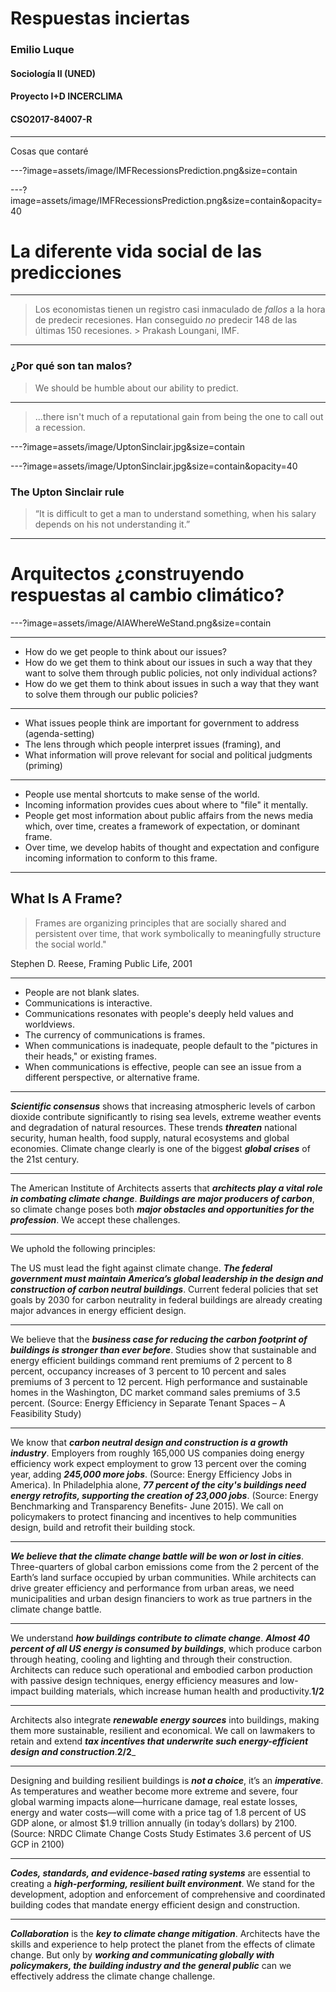# Respuestas inciertas

### Emilio Luque
#### Sociología II (UNED)

#### Proyecto I+D INCERCLIMA
#### CSO2017-84007-R

---

Cosas que contaré

---?image=assets/image/IMFRecessionsPrediction.png&size=contain

---?image=assets/image/IMFRecessionsPrediction.png&size=contain&opacity=40

# La diferente vida social de las predicciones

---

> Los economistas tienen un registro casi inmaculado de _fallos_ a la hora de predecir recesiones. Han conseguido _no_ predecir 148 de las últimas 150 recesiones.
	> Prakash Loungani, IMF.

---

### ¿Por qué son tan malos?

> We should be humble about our ability to predict.

---

> ...there isn't much of a reputational gain from being the one to call out a recession.

---?image=assets/image/UptonSinclair.jpg&size=contain

---?image=assets/image/UptonSinclair.jpg&size=contain&opacity=40

### The Upton Sinclair rule

> “It is difficult to get a man to understand something, when his salary depends on his not understanding it.”

---

# Arquitectos ¿construyendo respuestas al cambio climático?

---?image=assets/image/AIAWhereWeStand.png&size=contain

---

* How do we get people to think about our issues?
* How do we get them to think about our issues in such a way that they want to solve them through public policies, not only individual actions?
* How do we get them to think about issues in such a way that they want to solve them through our public policies?

---

* What issues people think are important for government to address (agenda-setting)
* The lens through which people interpret issues (framing), and
* What information will prove relevant for social and political judgments (priming)

---

* People use mental shortcuts to make sense of the world.
* Incoming information provides cues about where to "file" it mentally.
* People get most information about public affairs from the news media which, over time, creates a framework of expectation, or dominant frame.
* Over time, we develop habits of thought and expectation and configure incoming information to conform to this frame.

---

## What Is A Frame?
> Frames are organizing principles that are socially shared and persistent over time, that work symbolically to meaningfully structure the social world."

Stephen D. Reese, Framing Public Life, 2001

---

* People are not blank slates.
* Communications is interactive.
* Communications resonates with people's deeply held values and worldviews.
* The currency of communications is frames.
* When communications is inadequate, people default to the "pictures in their heads," or existing frames.
* When communications is effective, people can see an issue from a different perspective, or alternative frame.

---

_**Scientific consensus**_ shows that increasing atmospheric levels of carbon dioxide contribute significantly to rising sea levels, extreme weather events and degradation of natural resources. These trends **_threaten_** national security, human health, food supply, natural ecosystems and global economies. Climate change clearly is one of the biggest _**global crises**_ of the 21st century.

---

The American Institute of Architects asserts that _**architects play a vital role in combating climate change**_. _**Buildings are major producers of carbon**_, so climate change poses both _**major obstacles and opportunities for the profession**_. We accept these challenges.

---

We uphold the following principles:

The US must lead the fight against climate change. _**The federal government must maintain America’s global leadership in the design and construction of carbon neutral buildings**_. Current federal policies that set goals by 2030 for carbon neutrality in federal buildings are already creating major advances in energy efficient design.

---

We believe that the _**business case for reducing the carbon footprint of buildings is stronger than ever before**_. Studies show that sustainable and energy efficient buildings command rent premiums of 2 percent to 8 percent, occupancy increases of 3 percent to 10 percent and sales premiums of 3 percent to 12 percent. High performance and sustainable homes in the Washington, DC market command sales premiums of 3.5 percent. (Source: Energy Efficiency in Separate Tenant Spaces – A Feasibility Study)

---

We know that _**carbon neutral design and construction is a growth industry**_. Employers from roughly 165,000 US companies doing energy efficiency work expect employment to grow 13 percent over the coming year, adding _**245,000 more jobs**_. (Source: Energy Efficiency Jobs in America). In Philadelphia alone, _**77 percent of the city's buildings need energy retrofits, supporting the creation of 23,000 jobs**_. (Source: Energy Benchmarking and Transparency Benefits- June 2015). We call on policymakers to protect financing and incentives to help communities design, build and retrofit their building stock.

---

_**We believe that the climate change battle will be won or lost in cities**_. Three-quarters of global carbon emissions come from the 2 percent of the Earth’s land surface occupied by urban communities. While architects can drive greater efficiency and performance from urban areas, we need municipalities and urban design financiers to work as true partners in the climate change battle.

---

We understand _**how buildings contribute to climate change**_. _**Almost 40 percent of all US energy is consumed by buildings**_, which produce carbon through heating, cooling and lighting and through their construction. Architects can reduce such operational and embodied carbon production with passive design techniques, energy efficiency measures and low-impact building materials, which increase human health and productivity.**1/2**

---

Architects also integrate _**renewable energy sources**_ into buildings, making them more sustainable, resilient and economical. We call on lawmakers to retain and extend _**tax incentives that underwrite such energy-efficient design and construction**_.**2/2**_

---

Designing and building resilient buildings is _**not a choice**_, it’s an _**imperative**_. As temperatures and weather become more extreme and severe, four global warming impacts alone—hurricane damage, real estate losses, energy and water costs—will come with a price tag of 1.8 percent of US GDP alone, or almost $1.9 trillion annually (in today’s dollars) by 2100. (Source: NRDC Climate Change Costs Study Estimates 3.6 percent of US GCP in 2100)

---

_**Codes, standards, and evidence-based rating systems**_ are essential to creating a _**high-performing, resilient built environment**_. We stand for the development, adoption and enforcement of comprehensive and coordinated building codes that mandate energy efficient design and construction.

---

_**Collaboration**_ is the _**key to climate change mitigation**_. Architects have the skills and experience to help protect the planet from the effects of climate change. But only by _**working and communicating globally with policymakers, the building industry and the general public**_ can we effectively address the climate change challenge.


